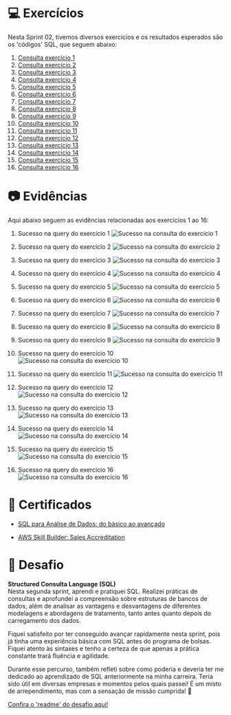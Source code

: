# 💻 Exercícios

Nesta Sprint 02, tivemos diversos exercícios e os resultados esperados são os 'códigos' SQL, que seguem abaixo:

1.  [Consulta exercício 1](/Sprint02/exercicios/ex01/ex1.sql)  
2.  [Consulta exercício 2](/Sprint02/exercicios/ex02/ex2.sql)  
3.  [Consulta exercício 3](/Sprint02/exercicios/ex03/ex3.sql)  
4.  [Consulta exercício 4](/Sprint02/exercicios/ex04/ex4.sql)  
5.  [Consulta exercício 5](/Sprint02/exercicios/ex05/ex5.sql)  
6.  [Consulta exercício 6](/Sprint02/exercicios/ex06/ex6.sql)  
7.  [Consulta exercício 7](/Sprint02/exercicios/ex07/ex7.sql)  
8.  [Consulta exercício 8](/Sprint02/exercicios/ex08/ex8.sql)  
9.  [Consulta exercício 9](/Sprint02/exercicios/ex09/ex9.sql)  
10. [Consulta exercício 10](/Sprint02/exercicios/ex10/ex10.sql)  
11. [Consulta exercício 11](/Sprint02/exercicios/ex11/ex11.sql)  
12. [Consulta exercício 12](/Sprint02/exercicios/ex12/ex12.sql)  
13. [Consulta exercício 13](/Sprint02/exercicios/ex13/ex13.sql)  
14. [Consulta exercício 14](/Sprint02/exercicios/ex14/ex14.sql)  
15. [Consulta exercício 15](/Sprint02/exercicios/ex15/ex15.sql)  
16. [Consulta exercício 16](/Sprint02/exercicios/ex16/ex16.sql)  
    
    

# 📷 Evidências

Aqui abaixo seguem as evidências relacionadas aos exercícios 1 ao 16:


1. Sucesso na query do exercício 1 ![Sucesso na consulta do exercício  1](/Sprint02/evidencias/ex01-sucesso.png)    

2. Sucesso na query do exercício 2  ![Sucesso na consulta do exercício  2](/Sprint02/evidencias/ex02-sucesso.png)    

3. Sucesso na query do exercício 3  ![Sucesso na consulta do exercício  3](/Sprint02/evidencias/ex03-sucesso.png)    

4. Sucesso na query do exercício 4  ![Sucesso na consulta do exercício  4](/Sprint02/evidencias/ex04-sucesso.png)    

5. Sucesso na query do exercício 5  ![Sucesso na consulta do exercício  5](/Sprint02/evidencias/ex05-sucesso.png)    

6. Sucesso na query do exercício 6  ![Sucesso na consulta do exercício  6](/Sprint02/evidencias/ex06-sucesso.png)   

7. Sucesso na query do exercício 7  ![Sucesso na consulta do exercício  7](/Sprint02/evidencias/ex07-sucesso.png)    

8. Sucesso na query do exercício 8  ![Sucesso na consulta do exercício  8](/Sprint02/evidencias/ex08-sucesso.png)  

9. Sucesso na query do exercício 9  ![Sucesso na consulta do exercício  9](/Sprint02/evidencias/ex09-sucesso.png)   

10. Sucesso na query do exercício 10 ![Sucesso na consulta do exercício  10](/Sprint02/evidencias/ex10-sucesso.png)  

11. Sucesso na query do exercício 11 ![Sucesso na consulta do exercício  11](/Sprint02/evidencias/ex11-sucesso.png)  

12. Sucesso na query do exercício 12 ![Sucesso na consulta do exercício  12](/Sprint02/evidencias/ex12-sucesso.png)  

13. Sucesso na query do exercício 13 ![Sucesso na consulta do exercício  13](/Sprint02/evidencias/ex13-sucesso.png)  

14. Sucesso na query do exercício 14 ![Sucesso na consulta do exercício  14](/Sprint02/evidencias/ex14-sucesso.png)  

15. Sucesso na query do exercício 15 ![Sucesso na consulta do exercício  15](/Sprint02/evidencias/ex15-sucesso.png)  

16. Sucesso na query do exercício 16 ![Sucesso na consulta do exercício  16](/Sprint02/evidencias/ex16-sucesso.png)  
  
  
# 📜 Certificados

- [SQL para Análise de Dados: do básico ao avançado](/Sprint02/certificados/SQL.png)

- [AWS Skill Builder: Sales Accreditation](/Sprint02/certificados/AWS.png)
  
  
# 🧠 Desafio
**Structured Consulta Language (SQL)**  
Nesta segunda sprint, aprendi e pratiquei SQL. Realizei práticas de consultas e aprofundei a compreensão sobre estruturas de bancos de dados, além de analisar as vantagens e desvantagens de diferentes modelagens e abordagens de tratamento, tanto antes quanto depois do carregamento dos dados.

Fiquei satisfeito por ter conseguido avançar rapidamente nesta sprint, pois já tinha uma experiência básica com SQL antes do programa de bolsas. Fiquei atento às sintaxes e tenho a certeza de que apenas a prática constante trará fluência e agilidade.

Durante esse percurso, também refleti sobre como poderia e deveria ter me dedicado ao aprendizado de SQL anteriormente na minha carreira. Teria sido útil em diversas empresas e momentos pelos quais passei! É um misto de arrependimento, mas com a sensação de missão cumprida! 💪

[Confira o 'readme' do desafio aqui!](/Sprint02/Desafio/README.md)